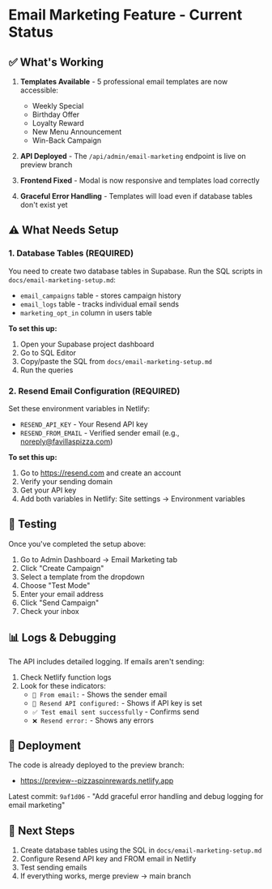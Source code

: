 # Email Marketing Feature - Current Status

## ✅ What's Working

1. **Templates Available** - 5 professional email templates are now accessible:
   - Weekly Special
   - Birthday Offer
   - Loyalty Reward
   - New Menu Announcement
   - Win-Back Campaign

2. **API Deployed** - The `/api/admin/email-marketing` endpoint is live on preview branch

3. **Frontend Fixed** - Modal is now responsive and templates load correctly

4. **Graceful Error Handling** - Templates will load even if database tables don't exist yet

## ⚠️ What Needs Setup

### 1. Database Tables (REQUIRED)

You need to create two database tables in Supabase. Run the SQL scripts in `docs/email-marketing-setup.md`:

- `email_campaigns` table - stores campaign history
- `email_logs` table - tracks individual email sends
- `marketing_opt_in` column in users table

**To set this up:**
1. Open your Supabase project dashboard
2. Go to SQL Editor
3. Copy/paste the SQL from `docs/email-marketing-setup.md`
4. Run the queries

### 2. Resend Email Configuration (REQUIRED)

Set these environment variables in Netlify:

- `RESEND_API_KEY` - Your Resend API key
- `RESEND_FROM_EMAIL` - Verified sender email (e.g., noreply@favillaspizza.com)

**To set this up:**
1. Go to https://resend.com and create an account
2. Verify your sending domain
3. Get your API key
4. Add both variables in Netlify: Site settings → Environment variables

## 🧪 Testing

Once you've completed the setup above:

1. Go to Admin Dashboard → Email Marketing tab
2. Click "Create Campaign"
3. Select a template from the dropdown
4. Choose "Test Mode"
5. Enter your email address
6. Click "Send Campaign"
7. Check your inbox

## 📊 Logs & Debugging

The API includes detailed logging. If emails aren't sending:

1. Check Netlify function logs
2. Look for these indicators:
   - `📧 From email:` - Shows the sender email
   - `📧 Resend API configured:` - Shows if API key is set
   - `✅ Test email sent successfully` - Confirms send
   - `❌ Resend error:` - Shows any errors

## 🚀 Deployment

The code is already deployed to the preview branch:
- https://preview--pizzaspinrewards.netlify.app

Latest commit: `9af1d06` - "Add graceful error handling and debug logging for email marketing"

## 📝 Next Steps

1. Create database tables using the SQL in `docs/email-marketing-setup.md`
2. Configure Resend API key and FROM email in Netlify
3. Test sending emails
4. If everything works, merge preview → main branch
